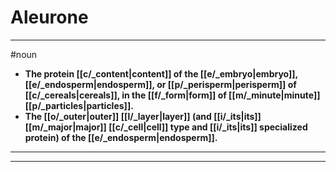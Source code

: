 # Aleurone
---
#noun
- **The protein [[c/_content|content]] of the [[e/_embryo|embryo]], [[e/_endosperm|endosperm]], or [[p/_perisperm|perisperm]] of [[c/_cereals|cereals]], in the [[f/_form|form]] of [[m/_minute|minute]] [[p/_particles|particles]].**
- **The [[o/_outer|outer]] [[l/_layer|layer]] (and [[i/_its|its]] [[m/_major|major]] [[c/_cell|cell]] type and [[i/_its|its]] specialized protein) of the [[e/_endosperm|endosperm]].**
---
---
